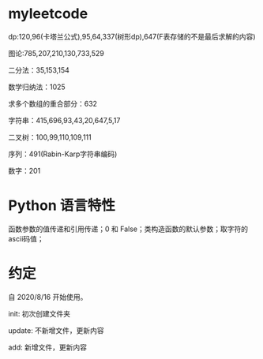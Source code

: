 # myleetcode
dp:120,96(卡塔兰公式),95,64,337(树形dp),647(F表存储的不是最后求解的内容)

图论:785,207,210,130,733,529

二分法：35,153,154

数学归纳法：1025

求多个数组的重合部分：632

字符串：415,696,93,43,20,647,5,17

二叉树：100,99,110,109,111

序列：491(Rabin-Karp字符串编码)

数字：201

# Python 语言特性
函数参数的值传递和引用传递；0 和 False；类构造函数的默认参数；取字符的ascii码值；

# 约定
自 2020/8/16 开始使用。

init: 初次创建文件夹

update: 不新增文件，更新内容

add: 新增文件，更新内容

